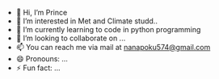 - 👋 Hi, I’m Prince
- 👀 I’m interested in Met and Climate studd..
- 🌱 I’m currently learning to code in python programming
- 💞️ I’m looking to collaborate on ...
- 📫 You can reach me via mail at nanapoku574@gmail.com
- 😄 Pronouns: ...
- ⚡ Fun fact: ...

<!---
lific-5/lific-5 is a ✨ special ✨ repository because its `README.md` (this file) appears on your GitHub profile.
You can click the Preview link to take a look at your changes.
--->
